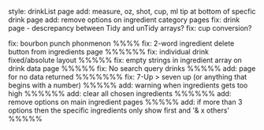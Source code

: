 
style: drinkList page
add: measure, oz, shot, cup, ml tip at bottom of specfic drink page
add: remove options on ingredient category pages
fix: drink page - descrepancy between Tidy and unTidy arrays?
fix: cup conversion?



fix: bourbon punch phonmenon %%%%
fix: 2-word ingredient delete button from ingredients page %%%%%%
fix: individual drink fixed/absolute layout %%%%%
fix: empty strings in ingredient array on drink data page %%%%%
fix: No search query drinks %%%%%
add: page for no data returned %%%%%%%
fix: 7-Up > seven up (or anything that begins with a number) %%%%%
add: warning when ingredients gets too high %%%%%%
add: clear all chosen ingredients %%%%%%
add: remove options on main ingredient pages %%%%%
add: if more than 3 options then the specific ingredients only show first and '& x others' %%%%%